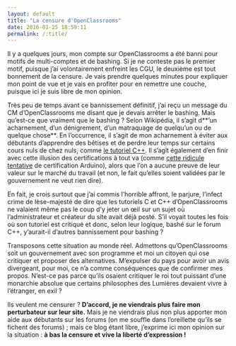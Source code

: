 ```yaml
---
layout: default
title: "La censure d'OpenClassrooms"
date: 2016-01-25 18:59:11
permalink: /:title/
---
```

Il y a quelques jours, mon compte sur OpenClassrooms a été banni pour motifs de multi-comptes et de bashing. Si je ne conteste pas le premier motif, puisque j’ai volontairement enfreint les CGU, le deuxième est tout bonnement de la censure. Je vais prendre quelques minutes pour expliquer mon point de vue et je vais en profiter pour en remettre une couche, puisque ici je suis libre de mon opinion.

Très peu de temps avant ce bannissement définitif, j’ai reçu un message du CM d’OpenClassrooms me disant que je devais arrêter le bashing. Mais qu’est-ce que vraiment que le bashing ? Selon Wikipédia, il s’agit d**’un acharnement, d’un dénigrement, d’un matraquage de quelqu’un ou de quelque chose**. En l’occurrence, il s’agit de mon acharnement à éviter aux débutants d’apprendre des bêtises et de perdre leur temps sur certains cours nuls de chez nuls, comme [le tutoriel C++](_posts/2015-11-24-c++-avec-openclassrooms-ou-comment-perdre-son-temps.markdown). Il s’agît également d’en finir avec cette illusion des certifications à tout va (comme [cette ridicule tentative](https://openclassrooms.com/forum/sujet/tuto-arduino-8?page=1#message-87637479) de certification Arduino), alors que l’on a aucune preuve de leur valeur sur le marché du travail (et non, le fait qu’elles soient validées par le gouvernement ne veut rien dire).

En fait, je crois surtout que j’ai commis l’horrible affront, le parjure, l’infect crime de lèse-majesté de dire que les tutoriels C et C++ d’OpenClassrooms ne valaient même pas le coup d’y jeter un œil sur un sujet où l’administrateur et créateur du site avait déjà posté. S’il voyait toutes les fois où son tutoriel est critiqué et donc, selon leur logique, bashé sur le forum C++, y’aurait-il d’autres bannissement pour bashing ?

Transposons cette situation au monde réel. Admettons qu’OpenClassrooms soit un gouvernement avec son programme et moi un citoyen qui ose critiquer et proposer des alternatives. M’expulser du pays pour avoir un avis divergeant, pour moi, ce n’a comme conséquences que de confirmer mes propos. N’est-ce pas parce qu’ils osaient critiquer le roi tout puissant d’une monarchie absolue que certains philosophes des Lumières devaient vivre à l’étranger, en exil ?

Ils veulent me censurer ? **D’accord, je ne viendrais plus faire mon perturbateur sur leur site.** Mais je ne viendrais plus non plus apporter mon aide aux débutants sur les forums (on me souffle dans l’oreillette qu’ils se fichent des forums) ; mais ce blog étant libre, j’exprime ici mon opinion sur la situation : **à bas la censure et vive la liberté d’expression !**
